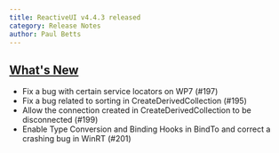 ```yaml
---
title: ReactiveUI v4.4.3 released
category: Release Notes
author: Paul Betts
---
```


## [What's New](https://github.com/reactiveui/reactiveui/compare/4.4.2...4.4.3)
- Fix a bug with certain service locators on WP7 (#197)
- Fix a bug related to sorting in CreateDerivedCollection (#195)
- Allow the connection created in CreateDerivedCollection to be disconnected (#199)
- Enable Type Conversion and Binding Hooks in BindTo and correct a crashing bug in WinRT (#201)
